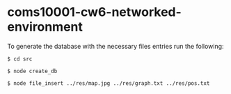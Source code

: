 coms10001-cw6-networked-environment
===================================

To generate the database with the necessary files entries run the following:

    $ cd src
    
    $ node create_db
    
    $ node file_insert ../res/map.jpg ../res/graph.txt ../res/pos.txt
